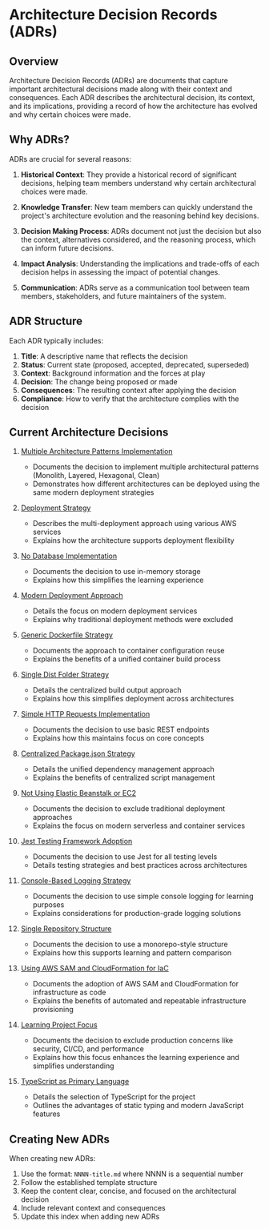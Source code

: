 # Architecture Decision Records (ADRs)

## Overview

Architecture Decision Records (ADRs) are documents that capture important architectural decisions made along with their context and consequences. Each ADR describes the architectural decision, its context, and its implications, providing a record of how the architecture has evolved and why certain choices were made.

## Why ADRs?

ADRs are crucial for several reasons:

1. **Historical Context**: They provide a historical record of significant decisions, helping team members understand why certain architectural choices were made.

2. **Knowledge Transfer**: New team members can quickly understand the project's architecture evolution and the reasoning behind key decisions.

3. **Decision Making Process**: ADRs document not just the decision but also the context, alternatives considered, and the reasoning process, which can inform future decisions.

4. **Impact Analysis**: Understanding the implications and trade-offs of each decision helps in assessing the impact of potential changes.

5. **Communication**: ADRs serve as a communication tool between team members, stakeholders, and future maintainers of the system.

## ADR Structure

Each ADR typically includes:

1. **Title**: A descriptive name that reflects the decision
2. **Status**: Current state (proposed, accepted, deprecated, superseded)
3. **Context**: Background information and the forces at play
4. **Decision**: The change being proposed or made
5. **Consequences**: The resulting context after applying the decision
6. **Compliance**: How to verify that the architecture complies with the decision

## Current Architecture Decisions

1. [Multiple Architecture Patterns Implementation](./0001-architectural-evolution.md)
   - Documents the decision to implement multiple architectural patterns (Monolith, Layered, Hexagonal, Clean)
   - Demonstrates how different architectures can be deployed using the same modern deployment strategies

2. [Deployment Strategy](./0003-deployment-strategy.md)
   - Describes the multi-deployment approach using various AWS services
   - Explains how the architecture supports deployment flexibility

3. [No Database Implementation](./0004-no-database.md)
   - Documents the decision to use in-memory storage
   - Explains how this simplifies the learning experience

4. [Modern Deployment Approach](./0005-modern-deployment-approach.md)
   - Details the focus on modern deployment services
   - Explains why traditional deployment methods were excluded

5. [Generic Dockerfile Strategy](./0006-generic-dockerfile.md)
   - Documents the approach to container configuration reuse
   - Explains the benefits of a unified container build process

6. [Single Dist Folder Strategy](./0007-single-dist-folder.md)
   - Details the centralized build output approach
   - Explains how this simplifies deployment across architectures

7. [Simple HTTP Requests Implementation](./0008-simple-http-requests.md)
   - Documents the decision to use basic REST endpoints
   - Explains how this maintains focus on core concepts

8. [Centralized Package.json Strategy](./0009-centralized-package-json.md)
   - Details the unified dependency management approach
   - Explains the benefits of centralized script management

9. [Not Using Elastic Beanstalk or EC2](./0010-no-elastic-beanstalk-ec2.md)
    - Documents the decision to exclude traditional deployment approaches
    - Explains the focus on modern serverless and container services

10. [Jest Testing Framework Adoption](./0011-jest-testing.md)
    - Documents the decision to use Jest for all testing levels
    - Details testing strategies and best practices across architectures

11. [Console-Based Logging Strategy](./0012-console-logging.md)
    - Documents the decision to use simple console logging for learning purposes
    - Explains considerations for production-grade logging solutions

12. [Single Repository Structure](./0013-single-repository.md)
    - Documents the decision to use a monorepo-style structure
    - Explains how this supports learning and pattern comparison

13. [Using AWS SAM and CloudFormation for IaC](./0014-aws-sam-cloudformation.md)
    - Documents the adoption of AWS SAM and CloudFormation for infrastructure as code
    - Explains the benefits of automated and repeatable infrastructure provisioning

14. [Learning Project Focus](./0015-learning-project-focus.md)
    - Documents the decision to exclude production concerns like security, CI/CD, and performance
    - Explains how this focus enhances the learning experience and simplifies understanding

15. [TypeScript as Primary Language](./0016-typescript.md)
    - Details the selection of TypeScript for the project
    - Outlines the advantages of static typing and modern JavaScript features

## Creating New ADRs

When creating new ADRs:
1. Use the format: `NNNN-title.md` where NNNN is a sequential number
2. Follow the established template structure
3. Keep the content clear, concise, and focused on the architectural decision
4. Include relevant context and consequences
5. Update this index when adding new ADRs
